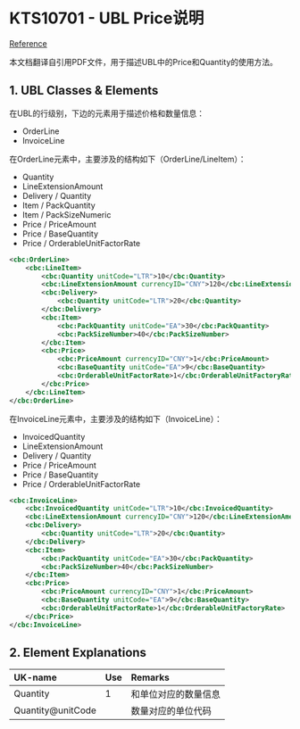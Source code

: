 # KTS10701 - UBL Price说明

[Reference](http://www.oioubl.info/documents/en/en/Guidelines/OIOUBL_GUIDE_PRICES.pdf)

本文档翻译自引用PDF文件，用于描述UBL中的Price和Quantity的使用方法。

## 1. UBL Classes & Elements

在UBL的行级别，下边的元素用于描述价格和数量信息：

* OrderLine
* InvoiceLine

在OrderLine元素中，主要涉及的结构如下（OrderLine/LineItem）：

* Quantity
* LineExtensionAmount
* Delivery / Quantity
* Item / PackQuantity
* Item / PackSizeNumeric
* Price / PriceAmount
* Price / BaseQuantity
* Price / OrderableUnitFactorRate

```xml
<cbc:OrderLine>
    <cbc:LineItem>
        <cbc:Quantity unitCode="LTR">10</cbc:Quantity>
        <cbc:LineExtensionAmount currencyID="CNY">120</cbc:LineExtensionAmount>
        <cbc:Delivery>
            <cbc:Quantity unitCode="LTR">20</cbc:Quantity>
        </cbc:Delivery>
        <cbc:Item>
            <cbc:PackQuantity unitCode="EA">30</cbc:PackQuantity>                
            <cbc:PackSizeNumber>40</cbc:PackSizeNumber>
        </cbc:Item>
        <cbc:Price>
            <cbc:PriceAmount currencyID="CNY">1</cbc:PriceAmount>
            <cbc:BaseQuantity unitCode="EA">9</cbc:BaseQuantity>
            <cbc:OrderableUnitFactorRate>1</cbc:OrderableUnitFactoryRate>
        </cbc:Price>
    </cbc:LineItem>
</cbc:OrderLine>
```

在InvoiceLine元素中，主要涉及的结构如下（InvoiceLine）：

* InvoicedQuantity
* LineExtensionAmount
* Delivery / Quantity
* Price / PriceAmount
* Price / BaseQuantity
* Price / OrderableUnitFactorRate

```xml
<cbc:InvoiceLine>
    <cbc:InvoicedQuantity unitCode="LTR">10</cbc:InvoicedQuantity>
    <cbc:LineExtensionAmount currencyID="CNY">120</cbc:LineExtensionAmount>
    <cbc:Delivery>
        <cbc:Quantity unitCode="LTR">20</cbc:Quantity>
    </cbc:Delivery>
    <cbc:Item>
        <cbc:PackQuantity unitCode="EA">30</cbc:PackQuantity>
        <cbc:PackSizeNumber>40</cbc:PackSizeNumber>
    </cbc:Item>
    <cbc:Price>
        <cbc:PriceAmount currencyID="CNY">1</cbc:PriceAmount>
        <cbc:BaseQuantity unitCode="EA">9</cbc:BaseQuantity>
        <cbc:OrderableUnitFactorRate>1</cbc:OrderableUnitFactoryRate>
    </cbc:Price>
</cbc:InvoiceLine>
```

## 2. Element Explanations

| UK-name | Use | Remarks |
| :--- | :--- | :--- |
| Quantity | 1 | 和单位对应的数量信息 |
| Quantity@unitCode |  | 数量对应的单位代码 |



